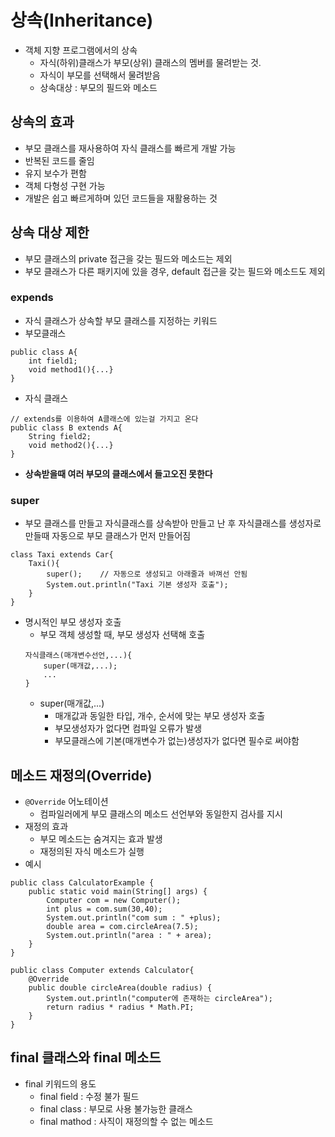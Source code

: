 # 상속(Inheritance)
- 객체 지향 프로그램에서의 상속
    - 자식(하위)클래스가 부모(상위) 클래스의 멤버를 물려받는 것.
    - 자식이 부모를 선택해서 물려받음
    - 상속대상 : 부모의 필드와 메소드
## 상속의 효과
- 부모 클래스를 재사용하여 자식 클래스를 빠르게 개발 가능
- 반복된 코드를 줄임
- 유지 보수가 편함
- 객체 다형성 구현 가능
- 개발은 쉽고 빠르게하며 있던 코드들을 재활용하는 것

## 상속 대상 제한
- 부모 클래스의 private 접근을 갖는 필드와 메소드는 제외
- 부모 클래스가 다른 패키지에 있을 경우, default 접근을 갖는 필드와 메소드도 제외

### expends
- 자식 클래스가 상속할 부모 클래스를 지정하는 키워드
- 부모클래스
```
public class A{
    int field1;
    void method1(){...}
}
```
- 자식 클래스
```
// extends를 이용하여 A클래스에 있는걸 가지고 온다
public class B extends A{
    String field2;
    void method2(){...}
}
```
- <b>상속받을때 여러 부모의 클래스에서 들고오진 못한다</b>

### super
- 부모 클래스를 만들고 자식클래스를 상속받아 만들고 난 후 자식클래스를 생성자로 만들때 자동으로 부모 클래스가 먼저 만들어짐
```
class Taxi extends Car{
	Taxi(){
		super();    // 자동으로 생성되고 아래줄과 바껴선 안됨
		System.out.println("Taxi 기본 생성자 호출");
	}
}
```
- 명시적인 부모 생성자 호출
    - 부모 객체 생성할 때, 부모 생성자 선택해 호출
    ```
    자식클래스(매개변수선언,...){
        super(매개값,...);
        ...
    }
    ```
    - super(매개값,...)
        - 매개값과 동일한 타입, 개수, 순서에 맞는 부모 생성자 호출
        - 부모생성자가 없다면 컴파일 오류가 발생
        - 부모클래스에 기본(매개변수가 없는)생성자가 없다면 필수로 써야함

## 메소드 재정의(Override)
- `@Override` 어노테이션
    - 컴파일러에게 부모 클래스의 메소드 선언부와 동일한지 검사를 지시
- 재정의 효과
    - 부모 메소드는 숨겨지는 효과 발생
    - 재정의된 자식 메소드가 실행
- 예시
```
public class CalculatorExample {
	public static void main(String[] args) {
		Computer com = new Computer();
		int plus = com.sum(30,40);
		System.out.println("com sum : " +plus);
		double area = com.circleArea(7.5);
		System.out.println("area : " + area);
	}
}
```
```
public class Computer extends Calculator{
	@Override	
	public double circleArea(double radius) {
		System.out.println("computer에 존재하는 circleArea");
		return radius * radius * Math.PI;
	}
}
```

## final 클래스와 final 메소드
- final 키워드의 용도
    - final field : 수정 불가 필드
    - final class : 부모로 사용 불가능한 클래스
    - final mathod : 사직이 재정의할 수 없는 메소드